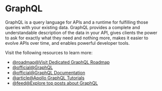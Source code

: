 # GraphQL

GraphQL is a query language for APIs and a runtime for fulfilling those queries with your existing data. GraphQL provides a complete and understandable description of the data in your API, gives clients the power to ask for exactly what they need and nothing more, makes it easier to evolve APIs over time, and enables powerful developer tools.

Visit the following resources to learn more:

- [@roadmap@Visit Dedicated GraphQL Roadmap](https://roadmap.sh/graphql)
- [@official@GraphQL](https://graphql.org/)
- [@official@GraphQL Documentation](https://graphql.org/learn/)
- [@article@Apollo GraphQL Tutorials](https://www.apollographql.com/tutorials/)
- [@feed@Explore top posts about GraphQL](https://app.daily.dev/tags/graphql?ref=roadmapsh)
